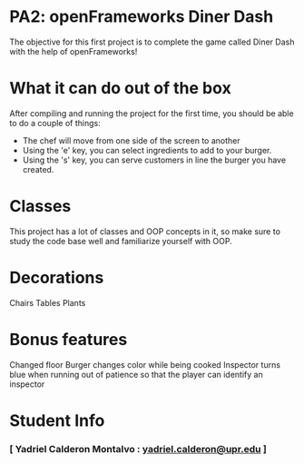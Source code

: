 # PA2: openFrameworks Diner Dash
The objective for this first project is to complete the game called Diner Dash with the help of openFrameworks!

# What it can do out of the box
After compiling and running the project for the first time, you should be able to do a couple of things:

- The chef will move from one side of the screen to another
- Using the 'e' key, you can select ingredients to add to your burger.
- Using the 's' key, you can serve customers in line the burger you have created.

# Classes
This project has a lot of classes and OOP concepts in it, so make sure to study the code base well and familiarize yourself with OOP.

# Decorations
Chairs
Tables
Plants

# Bonus features
Changed floor
Burger changes color while being cooked
Inspector turns blue when running out of patience so that the player can identify an inspector

# Student Info

### [ Yadriel Calderon Montalvo : yadriel.calderon@upr.edu ]

